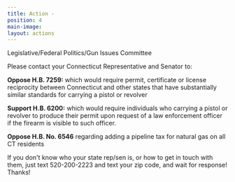 ```yaml
---
title: Action -
position: 4
main-image: 
layout: actions
---
```


Legislative/Federal Politics/Gun Issues Committee

Please contact your Connecticut Representative and Senator to:

**Oppose H.B. 7259:** which would require permit, certificate or license reciprocity between Connecticut and other states that have substantially similar standards for carrying a pistol or revolver

**Support H.B. 6200:** which would require individuals who carrying a pistol or revolver to produce their permit upon request of a law enforcement officer if the firearm is visible to such officer.

**Oppose H.B. No. 6546** regarding adding a pipeline tax for natural gas on all CT residents

If you don't know who your state rep/sen is, or how to get in touch with them, just text 520-200-2223 and text your zip code, and wait for response!
Thanks!